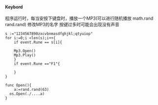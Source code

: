 #### Keybord

   程序运行时，每当安按下键盘时，播放一个MP3(可以进行随机播放 math.rand   rand.rand)  修改MP3的名字
   按键过多时可能会出现没有声音
```
s :="1234567890zxcvbnmasdfghjkl;qtyuiop"
for i:=0;i <len(s);i++{
	if event.Rune == s[i]{
	
	Mp3.Open()
	Mp3.Play()
	}
	if event.Rune =="F1"{
	 
	}
}

func Open(){
	a:=rand.rand(63)
  os.Open(./....a)
}


```

